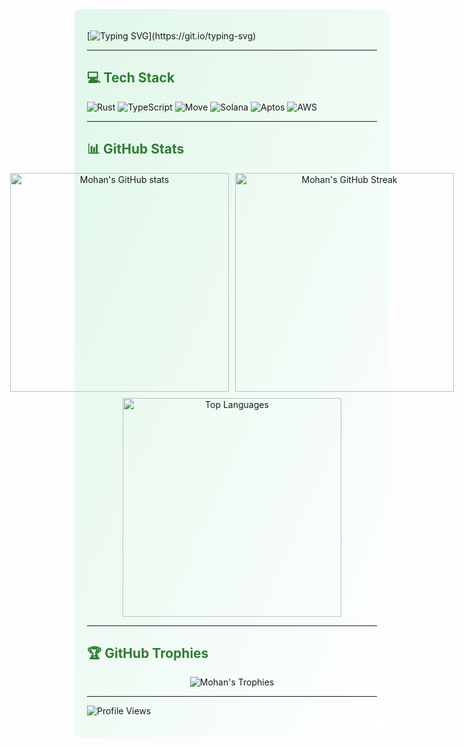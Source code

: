 <div style="background: linear-gradient(to bottom right, #e0f7e9, #ffffff); padding: 20px; border-radius: 10px;">

[![Typing SVG](https://readme-typing-svg.demolab.com?font=Fira+Code&pause=1000&color=F75C00&width=435&lines=Hello%2C+I'm+Mohan!+;Welcome+to+my+profile!)](https://git.io/typing-svg)

---

## <span style="color: #2e7d32;">💻 Tech Stack</span>
![Rust](https://img.shields.io/badge/Rust-000000?style=for-the-badge&logo=rust&logoColor=white)
![TypeScript](https://img.shields.io/badge/TypeScript-007ACC?style=for-the-badge&logo=typescript&logoColor=white)
![Move](https://img.shields.io/badge/Move-000000?style=for-the-badge&logo=move&logoColor=white)
![Solana](https://img.shields.io/badge/Solana-3C3C3D?style=for-the-badge&logo=solana&logoColor=white)
![Aptos](https://img.shields.io/badge/Aptos-000000?style=for-the-badge&logo=aptos&logoColor=white)
![AWS](https://img.shields.io/badge/Amazon_AWS-232F3E?style=for-the-badge&logo=amazon-aws&logoColor=white)

---

## <span style="color: #2e7d32;">📊 GitHub Stats</span>
<div align="center">
  <div style="display: flex; justify-content: center; gap: 10px;">
    <img src="https://github-readme-stats.vercel.app/api?username=mohan00710&theme=radical&hide_border=false&include_all_commits=false&count_private=false" width="350px" alt="Mohan's GitHub stats" />
    <img src="https://github-readme-streak-stats.herokuapp.com/?user=mohan00710&theme=radical&hide_border=false" width="350px" alt="Mohan's GitHub Streak" />
  </div>
  <div style="margin-top: 10px;">
    <img src="https://github-readme-stats.vercel.app/api/top-langs/?username=mohan00710&theme=radical&hide_border=false&include_all_commits=false&count_private=false&layout=compact" width="350px" alt="Top Languages" />
  </div>
</div>

---

## <span style="color: #2e7d32;">🏆 GitHub Trophies</span>
<div align="center">
  <img src="https://github-profile-trophy.vercel.app/?username=mohan00710&theme=radical&no-frame=false&no-bg=false&margin-w=4" alt="Mohan's Trophies" />
</div>

---


![Profile Views](https://visitcount.itsvg.in/api?id=mohan00710&icon=0&color=0)

</div>
